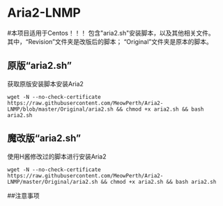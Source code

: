 # Aria2-LNMP
#本项目适用于Centos！！！
包含"aria2.sh"安装脚本，以及其他相关文件。<br>
其中，“Revision”文件夹是改版后的脚本；
“Original”文件夹是原本的脚本。


## 原版“aria2.sh”

获取原版安装脚本安装Aria2
```
wget -N --no-check-certificate https://raw.githubusercontent.com/MeowPerth/Aria2-LNMP/blob/master/Original/aria2.sh && chmod +x aria2.sh && bash aria2.sh
```


## 魔改版“aria2.sh”

使用H酱修改过的脚本进行安装Aria2
```
wget -N --no-check-certificate https://raw.githubusercontent.com/MeowPerth/Aria2-LNMP/master/Original/aria2.sh && chmod +x aria2.sh && bash aria2.sh
```


##注意事项
